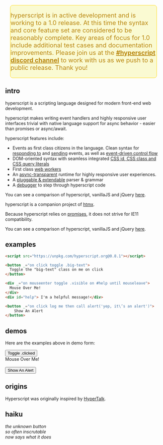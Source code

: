 <div style="background-color: lightgoldenrodyellow; margin: 16px; border-radius: 8px;
color: darkgoldenrod; border: gold 1px solid; font-size: 20px">
<p>
hyperscript is in active development and is working to a 1.0 release.
At this time the syntax and core feature set are considered to be reasonably complete.
Key areas of focus for 1.0 include additional test cases and documentation improvements.
Please join us at the
<a style="color: darkgoldenrod;font-weight: bold" href="https://htmx.org/discord">#hyperscript discord channel</a>
to work with us as we push to a public release.  Thank you!
</p>
</div>

## intro

hyperscript is a scripting language designed for modern front-end web development.

hyperscript makes writing event handlers and highly responsive user interfaces trivial with native language support
for async behavior - easier than promises or async/await.

hyperscript features include:

* Events as first class citizens in the language. Clean syntax for [responding to](/features/on) and
  [sending](/commands/send) events, as well as [event-driven control flow](docs/#event-control-flow)
* DOM-oriented syntax with seamless integrated [CSS id, CSS class and CSS query literals](https://hyperscript.org/expressions/#css)
* First class [web workers](/docs#workers)
* An [async-transparent](/docs#async) runtime for highly responsive user experiences.
* A [pluggable & extendable](/docs/#extending) parser & grammar
* A [debugger](/docs#debugging) to step through hyperscript code

You can see a comparison of hyperscript, vanillaJS and jQuery [here](/comparison).

hyperscript is a companion project of [htmx](https://htmx.org).

Because hyperscript relies on [promises](https://caniuse.com/?search=Promise), it does not strive for IE11 compatibility.

You can see a comparison of hyperscript, vanillaJS and jQuery [here](/comparison).

## examples

```html
<script src="https://unpkg.com/hyperscript.org@0.8.1"></script>

<button _="on click toggle .big-text">
  Toggle the "big-text" class on me on click
</button>

<div _="on mouseenter toggle .visible on #help until mouseleave">
  Mouse Over Me!
</div>
<div id="help"> I'm a helpful message!</div>

<button _="on click log me then call alert('yep, it\’s an alert')">
    Show An Alert
</button>
```

## demos

Here are the examples above in demo form:

<div class="row">
    <div class="4 col">
        <style>
        button {
          transition: all 300ms ease-in;
        }
        button.big-text {
          font-size: 2em;
        }
        </style>
        <button class="btn primary" _="on click toggle .big-text">
          Toggle .clicked
        </button>
        </div>
    <div class="4 col">
        <style>
        #help {
          opacity: 0;
        }
        #help.visible {
          opacity: 1;
          transition: opacity 200ms ease-in;
        }
        </style>
        <div _="on mouseenter toggle .visible on #help until mouseleave">
          Mouse Over Me!
        </div>
        <div id="help"> I'm a helpful message!</div>
    </div>
    <div class="4 col">
        <button class="btn primary" _="on click log me then call alert('yep, it\'s an alert - check the console...')">
            Show An Alert
        </button>
    </div>
</div>

## origins

Hyperscript was originally inspired by [HyperTalk](https://hypercard.org/HyperTalk%20Reference%202.4.pdf).

## haiku

_the unknown button<br/>
so often inscrutable<br/>
now says what it does_
